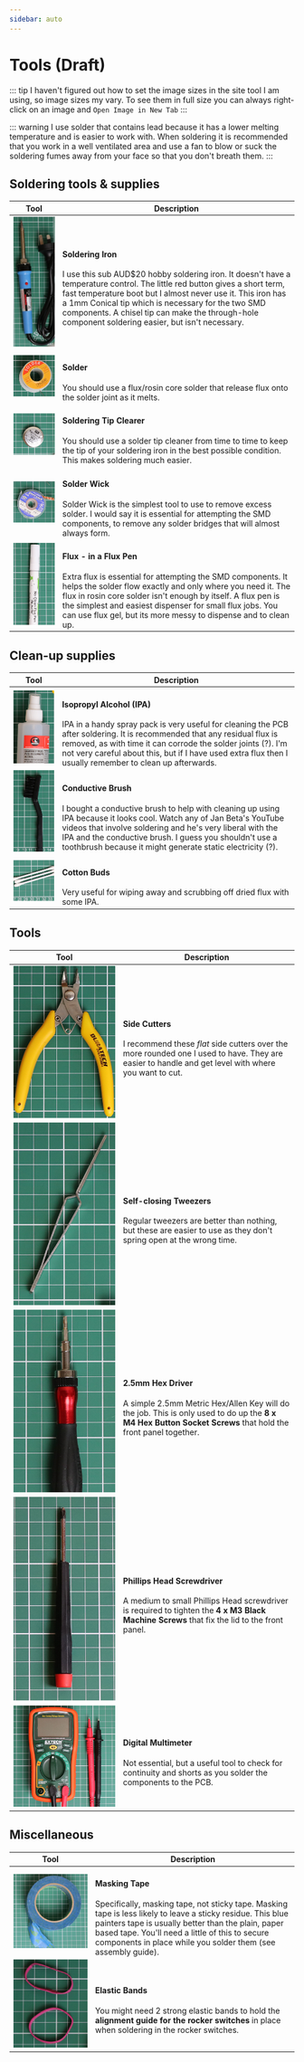 ```yaml
---
sidebar: auto
---
```


# Tools (Draft)

::: tip
I haven't figured out how to set the image sizes in the site tool I am using, so image sizes my vary. To see them in full size you can always right-click on an image and `Open Image in New Tab`
:::

::: warning
I use solder that contains lead because it has a lower melting temperature and is easier to work with. When soldering it is recommended that you work in a well ventilated area and use a fan to blow or suck the soldering fumes away from your face so that you don't breath them.
:::

## Soldering tools & supplies

| Tool | Description |
| ---- | ----------- |
| ![Soldering Iron](./tools/Soldering_Iron.png)  | <h4>Soldering Iron</h4> I use this sub AUD$20 hobby soldering iron. It doesn't have a temperature control. The little red button gives a short term, fast temperature boot but I almost never use it. This iron has a 1mm Conical tip which is necessary for the two SMD components. A chisel tip can make the through-hole component soldering easier, but isn't necessary. |
| ![Solder](./tools/Solder.png)  | <h4>Solder</h4> You should use a flux/rosin core solder that release flux onto the solder joint as it melts. |
| ![Soldering Tip Cleaner](./tools/Soldering_Tip_Cleaner.png)  | <h4>Soldering Tip Clearer</h4> You should use a solder tip cleaner from time to time to keep the tip of your soldering iron in the best possible condition. This makes soldering much easier. |
| ![Solder Wick](./tools/Solder_Wick.png)  | <h4>Solder Wick</h4> Solder Wick is the simplest tool to use to remove excess solder. I would say it is essential for attempting the SMD components, to remove any solder bridges that will almost always form. |
| ![Flux Pen](./tools/Flux_Pen.png)  | <h4>Flux - in a Flux Pen</h4> Extra flux is essential for attempting the SMD components. It helps the solder flow exactly and only where you need it. The flux in rosin core solder isn't enough by itself. A flux pen is the simplest and easiest dispenser for small flux jobs. You can use flux gel, but its more messy to dispense and to clean up.|

## Clean-up supplies

| Tool | Description |
| ---- | ----------- |
| ![IPA](./tools/IPA.png)  | <h4>Isopropyl Alcohol (IPA)</h4> IPA in a handy spray pack is very useful for cleaning the PCB after soldering. It is recommended that any residual flux is removed, as with time it can corrode the solder joints (?). I'm not very careful about this, but if I have used extra flux then I usually remember to clean up afterwards. |
| ![Conductive Brush](./tools/Conductive_Brush.png)  | <h4>Conductive Brush</h4> I bought a conductive brush to help with cleaning up using IPA because it looks cool. Watch any of Jan Beta's YouTube videos that involve soldering and he's very liberal with the IPA and the conductive brush. I guess you shouldn't use a toothbrush because it might generate static electricity (?). |
| ![Cotton Buds](./tools/Cotton_Buds.png)  | <h4>Cotton Buds</h4> Very useful for wiping away and scrubbing off dried flux with some IPA. |

## Tools

| Tool | Description |
| ---- | ----------- |
| ![Side Cutters](./tools/Side_Cutters.png)  | <h4>Side Cutters</h4> I recommend these *flat* side cutters over the more rounded one I used to have. They are easier to handle and get level with where you want to cut. |
| ![Self-closing Tweezers](./tools/Self-closing_Tweezers.png)  | <h4>Self-closing Tweezers</h4> Regular tweezers are better than nothing, but these are easier to use as they don't spring open at the wrong time. |
| ![2.5mm Hex Driver](./tools/2.5mm_Hex_Driver.png)  | <h4>2.5mm Hex Driver</h4> A simple 2.5mm Metric Hex/Allen Key will do the job. This is only used to do up the **8 x M4 Hex Button Socket Screws** that hold the front panel together. |
| ![Phillips Head Screwdriver](./tools/Screwdriver.png)  | <h4>Phillips Head Screwdriver</h4> A medium to small Phillips Head screwdriver is required to tighten the **4 x M3 Black Machine Screws** that fix the lid to the front panel. |
| ![Digital Multimeter](./tools/Digital_Multimeter.png)  | <h4>Digital Multimeter</h4> Not essential, but a useful tool to check for continuity and shorts as you solder the components to the PCB. |

## Miscellaneous

| Tool | Description |
| ---- | ----------- |
| ![Masking Tape](./tools/Masking_Tape.png) | <h4>Masking Tape</h4> Specifically, masking tape, not sticky tape. Masking tape is less likely to leave a sticky residue. This blue painters tape is usually better than the plain, paper based tape. You'll need a little of this to secure components in place while you solder them (see assembly guide). |
| ![Elastic Bands](./tools/Elastic_Bands.png) | <h4>Elastic Bands</h4> You might need 2 strong elastic bands to hold the **alignment guide for the rocker switches** in place when soldering in the rocker switches.
